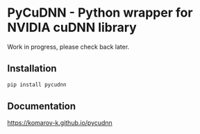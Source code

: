 PyCuDNN - Python wrapper for NVIDIA cuDNN library
=================================================

Work in progress, please check back later.

Installation
------------

```bash
pip install pycudnn
```

Documentation
-------------

https://komarov-k.github.io/pycudnn
